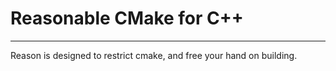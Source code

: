 # Reasonable CMake for C++

---

Reason is designed to restrict cmake, and free your hand on building.
